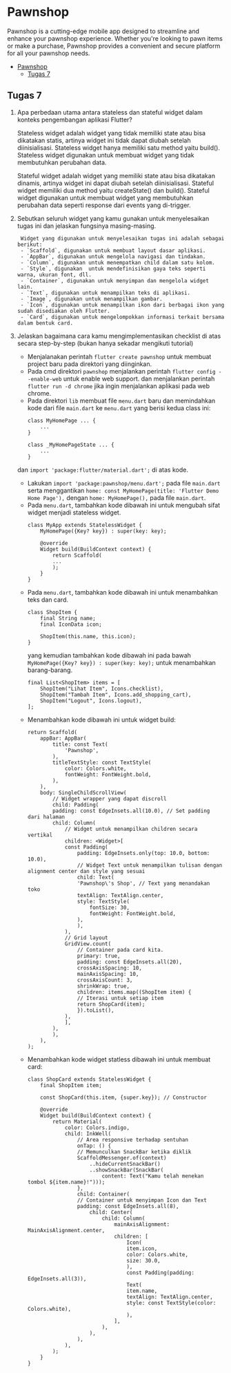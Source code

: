 # Pawnshop

Pawnshop is a cutting-edge mobile app designed to streamline and enhance your pawnshop experience. Whether you're looking to pawn items or make a purchase, Pawnshop provides a convenient and secure platform for all your pawnshop needs.

- [Pawnshop](#pawnshop)
    - [Tugas 7](#tugas-7)

## Tugas 7

1. Apa perbedaan utama antara stateless dan stateful widget dalam konteks pengembangan aplikasi Flutter?
    
    Stateless widget adalah widget yang tidak memiliki state atau bisa dikatakan statis, artinya widget ini tidak dapat diubah setelah diinisialisasi. Stateless widget hanya memiliki satu method yaitu build(). Stateless widget digunakan untuk membuat widget yang tidak membutuhkan perubahan data.

    Stateful widget adalah widget yang memiliki state atau bisa dikatakan dinamis, artinya widget ini dapat diubah setelah diinisialisasi. Stateful widget memiliki dua method yaitu createState() dan build(). Stateful widget digunakan untuk membuat widget yang membutuhkan perubahan data seperti response dari events yang di-trigger.

2. Sebutkan seluruh widget yang kamu gunakan untuk menyelesaikan tugas ini dan jelaskan fungsinya masing-masing.

        Widget yang digunakan untuk menyelesaikan tugas ini adalah sebagai berikut:
        - `Scaffold`, digunakan untuk membuat layout dasar aplikasi.
        - `AppBar`, digunakan untuk mengelola navigasi dan tindakan.
        - `Column`, digunakan untuk menempatkan child dalam satu kolom.
        - `Style`, digunakan  untuk mendefinisikan gaya teks seperti warna, ukuran font, dll.
        - `Container`, digunakan untuk menyimpan dan mengelola widget lain.
        - `Text`, digunakan untuk menampilkan teks di aplikasi.
        - `Image`, digunakan untuk menampilkan gambar.
        - `Icon`, digunakan untuk menampilkan ikon dari berbagai ikon yang sudah disediakan oleh Flutter.
        - `Card`, digunakan untuk mengelompokkan informasi terkait bersama dalam bentuk card.

3. Jelaskan bagaimana cara kamu mengimplementasikan checklist di atas secara step-by-step (bukan hanya sekadar mengikuti tutorial)

    - Menjalanakan perintah `flutter create pawnshop` untuk membuat project baru pada direktori yang diinginkan.
    - Pada cmd direktori `pawnshop` menjalankan perintah `flutter config --enable-web` untuk enable web support. dan menjalankan perintah `flutter run -d chrome` jika ingin menjalankan aplikasi pada web chrome.
    - Pada direktori `lib` membuat file `menu.dart` baru dan memindahkan kode dari file `main.dart` ke `menu.dart` yang berisi kedua class ini:
        ```
        class MyHomePage ... {
            ...
        }

        class _MyHomePageState ... {
            ...
        }
        ```
    dan `import 'package:flutter/material.dart';` di atas kode.
    - Lakukan `import 'package:pawnshop/menu.dart';` pada file `main.dart` serta menggantikan `home: const MyHomePage(title: 'Flutter Demo Home Page'),` dengan `home: MyHomePage(),` pada file `main.dart`.
    - Pada `menu.dart`, tambahkan kode dibawah ini untuk mengubah sifat widget menjadi stateless widget.
        ```
        class MyApp extends StatelessWidget {
            MyHomePage({Key? key}) : super(key: key);

            @override
            Widget build(BuildContext context) {
                return Scaffold(
                ...
                );
            }
        }
        ```
    - Pada `menu.dart`, tambahkan kode dibawah ini untuk menambahkan teks dan card.
        ```
        class ShopItem {
            final String name;
            final IconData icon;

            ShopItem(this.name, this.icon);
        }
        ```
        yang kemudian tambahkan kode dibawah ini pada bawah `MyHomePage({Key? key}) : super(key: key);` untuk menambahkan barang-barang.
        ```
        final List<ShopItem> items = [
            ShopItem("Lihat Item", Icons.checklist),
            ShopItem("Tambah Item", Icons.add_shopping_cart),
            ShopItem("Logout", Icons.logout),
        ];
        ```
    - Menambahkan kode dibawah ini untuk widget build:
        ```
        return Scaffold(
            appBar: AppBar(
                title: const Text(
                    'Pawnshop',
                ),
                titleTextStyle: const TextStyle(
                    color: Colors.white,
                    fontWeight: FontWeight.bold,
                ),
            ),
            body: SingleChildScrollView(
                // Widget wrapper yang dapat discroll
                child: Padding(
                padding: const EdgeInsets.all(10.0), // Set padding dari halaman
                child: Column(
                    // Widget untuk menampilkan children secara vertikal
                    children: <Widget>[
                    const Padding(
                        padding: EdgeInsets.only(top: 10.0, bottom: 10.0),
                        // Widget Text untuk menampilkan tulisan dengan alignment center dan style yang sesuai
                        child: Text(
                        'Pawnshop\'s Shop', // Text yang menandakan toko
                        textAlign: TextAlign.center,
                        style: TextStyle(
                            fontSize: 30,
                            fontWeight: FontWeight.bold,
                        ),
                        ),
                    ),
                    // Grid layout
                    GridView.count(
                        // Container pada card kita.
                        primary: true,
                        padding: const EdgeInsets.all(20),
                        crossAxisSpacing: 10,
                        mainAxisSpacing: 10,
                        crossAxisCount: 3,
                        shrinkWrap: true,
                        children: items.map((ShopItem item) {
                        // Iterasi untuk setiap item
                        return ShopCard(item);
                        }).toList(),
                    ),
                    ],
                ),
                ),
            ),
        );
        ```
    - Menambahkan kode widget statless dibawah ini untuk membuat card:
        ```
        class ShopCard extends StatelessWidget {
            final ShopItem item;

            const ShopCard(this.item, {super.key}); // Constructor

            @override
            Widget build(BuildContext context) {
                return Material(
                    color: Colors.indigo,
                    child: InkWell(
                        // Area responsive terhadap sentuhan
                        onTap: () {
                        // Memunculkan SnackBar ketika diklik
                        ScaffoldMessenger.of(context)
                            ..hideCurrentSnackBar()
                            ..showSnackBar(SnackBar(
                                content: Text("Kamu telah menekan tombol ${item.name}!")));
                        },
                        child: Container(
                        // Container untuk menyimpan Icon dan Text
                        padding: const EdgeInsets.all(8),
                            child: Center(
                                child: Column(
                                    mainAxisAlignment: MainAxisAlignment.center,
                                    children: [
                                        Icon(
                                        item.icon,
                                        color: Colors.white,
                                        size: 30.0,
                                        ),
                                        const Padding(padding: EdgeInsets.all(3)),
                                        Text(
                                        item.name,
                                        textAlign: TextAlign.center,
                                        style: const TextStyle(color: Colors.white),
                                        ),
                                    ],
                                ),
                            ),
                        ),
                    ),
                );
            }
        }
        ```
